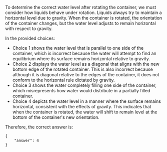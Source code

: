 To determine the correct water level after rotating the container, we must consider how liquids behave under rotation. Liquids always try to maintain a horizontal level due to gravity. When the container is rotated, the orientation of the container changes, but the water level adjusts to remain horizontal with respect to gravity.

In the provided choices:
- Choice 1 shows the water level that is parallel to one side of the container, which is incorrect because the water will attempt to find an equilibrium where its surface remains horizontal relative to gravity.
- Choice 2 displays the water level as a diagonal that aligns with the new bottom edge of the rotated container. This is also incorrect because although it is diagonal relative to the edges of the container, it does not conform to the horizontal rule dictated by gravity.
- Choice 3 shows the water completely filling one side of the container, which misrepresents how water would distribute in a partially filled container.
- Choice 4 depicts the water level in a manner where the surface remains horizontal, consistent with the effects of gravity. This indicates that when the container is rotated, the water will shift to remain level at the bottom of the container's new orientation.

Therefore, the correct answer is:

```
{
    "answer": 4
}
```